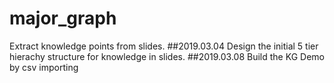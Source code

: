 # major_graph
Extract knowledge points from slides.
##2019.03.04
Design the initial 5 tier hierachy structure for knowledge in slides. 
##2019.03.08
Build the KG Demo by csv importing
